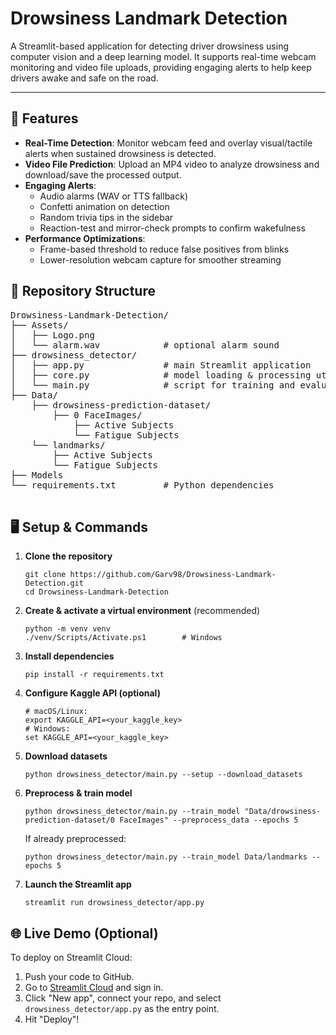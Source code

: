 <!DOCTYPE html>
<html lang="en">
<head>
  <meta charset="UTF-8" />
  <meta name="viewport" content="width=device-width, initial-scale=1.0" />
</head>
<body>
  <h1>Drowsiness Landmark Detection</h1>
  <p>A Streamlit-based application for detecting driver drowsiness using computer vision and a deep learning model. It supports real-time webcam monitoring and video file uploads, providing engaging alerts to help keep drivers awake and safe on the road.</p>
  <hr />

  <div class="section">
    <h2>🚀 Features</h2>
    <ul>
      <li><strong>Real-Time Detection</strong>: Monitor webcam feed and overlay visual/tactile alerts when sustained drowsiness is detected.</li>
      <li><strong>Video File Prediction</strong>: Upload an MP4 video to analyze drowsiness and download/save the processed output.</li>
      <li><strong>Engaging Alerts</strong>:
        <ul>
          <li>Audio alarms (WAV or TTS fallback)</li>
          <li>Confetti animation on detection</li>
          <li>Random trivia tips in the sidebar</li>
          <li>Reaction-test and mirror-check prompts to confirm wakefulness</li>
        </ul>
      </li>
      <li><strong>Performance Optimizations</strong>:
        <ul>
          <li>Frame-based threshold to reduce false positives from blinks</li>
          <li>Lower-resolution webcam capture for smoother streaming</li>
        </ul>
      </li>
    </ul>
  </div>

  <div class="section">
    <h2>📂 Repository Structure</h2>
    <pre class="repo-structure">
Drowsiness-Landmark-Detection/
├── Assets/
│   ├── Logo.png
│   └── alarm.wav            # optional alarm sound
├── drowsiness_detector/
│   ├── app.py               # main Streamlit application
│   ├── core.py              # model loading & processing utilities
│   └── main.py              # script for training and evaluation
├── Data/
    ├── drowsiness-prediction-dataset/
        ├── 0 FaceImages/
            ├── Active Subjects
            └── Fatigue Subjects
    └── landmarks/
        ├── Active Subjects
        └── Fatigue Subjects
├── Models                
└── requirements.txt         # Python dependencies
    </pre>
  </div>

  <div class="section">
    <h2>🖥️ Setup & Commands</h2>
    <ol>
      <li><strong>Clone the repository</strong>
<pre><code>git clone https://github.com/Garv98/Drowsiness-Landmark-Detection.git
cd Drowsiness-Landmark-Detection</code></pre>
      </li>
      <li><strong>Create & activate a virtual environment</strong> (recommended)
 <pre><code>python -m venv venv
./venv/Scripts/Activate.ps1        # Windows</code></pre>
      </li>
      <li><strong>Install dependencies</strong>
<pre><code>pip install -r requirements.txt</code></pre>
      </li>
      <li><strong>Configure Kaggle API (optional)</strong>
<pre><code># macOS/Linux:
export KAGGLE_API=&lt;your_kaggle_key&gt;
# Windows:
set KAGGLE_API=&lt;your_kaggle_key&gt;</code></pre>
      </li>
      <li><strong>Download datasets</strong>
<pre><code>python drowsiness_detector/main.py --setup --download_datasets</code></pre>
      </li>
      <li><strong>Preprocess & train model</strong>
<pre><code>python drowsiness_detector/main.py --train_model "Data/drowsiness-prediction-dataset/0 FaceImages" --preprocess_data --epochs 5</code></pre>
        <p>If already preprocessed:</p>
<pre><code>python drowsiness_detector/main.py --train_model Data/landmarks --epochs 5</code></pre>
      </li>
      <li><strong>Launch the Streamlit app</strong>
<pre><code>streamlit run drowsiness_detector/app.py</code></pre>
      </li>
    </ol>
  </div>



  <div class="section">
    <h2>🌐 Live Demo (Optional)</h2>
    <p>To deploy on Streamlit Cloud:</p>
    <ol>
      <li>Push your code to GitHub.</li>
      <li>Go to <a href="https://streamlit.io/cloud">Streamlit Cloud</a> and sign in.</li>
      <li>Click "New app", connect your repo, and select <code>drowsiness_detector/app.py</code> as the entry point.</li>
      <li>Hit "Deploy"!</li>
    </ol>
  </div>
